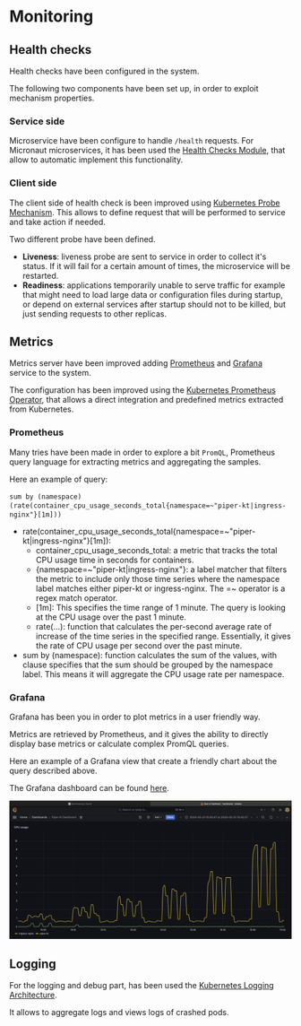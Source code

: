 # Monitoring

## Health checks

Health checks have been configured in the system.

The following two components have been set up, in order to exploit mechanism properties.

### Service side

Microservice have been configure to handle `/health` requests.
For Micronaut microservices, it has been used the [Health Checks Module](https://micronaut-projects.github.io/micronaut-kubernetes/snapshot/guide/), that allow to automatic implement this functionality.

### Client side

The client side of health check is been improved using [Kubernetes Probe Mechanism](https://kubernetes.io/docs/tasks/configure-pod-container/configure-liveness-readiness-startup-probes/). This allows to define request that will be performed to service and take action if needed.

Two different probe have been defined.

- **Liveness**: liveness probe are sent to service in order to collect it's status. If it will fail for a certain amount of times, the microservice will be restarted.
- **Readiness**: applications temporarily unable to serve traffic for example that might need to load large data or configuration files during startup, or depend on external services after startup should not to be killed, but just sending requests to other replicas.

## Metrics

Metrics server have been improved adding [Prometheus](https://prometheus.io) and [Grafana](https://grafana.com) service to the system.

The configuration has been improved using the [Kubernetes Prometheus Operator](https://prometheus-operator.dev), that allows a direct integration and predefined metrics extracted from Kubernetes.

### Prometheus

Many tries have been made in order to explore a bit `PromQL`, Prometheus query language for extracting metrics and aggregating the samples.

Here an example of query:

```promql
sum by (namespace) (rate(container_cpu_usage_seconds_total{namespace=~"piper-kt|ingress-nginx"}[1m]))
```

- rate(container_cpu_usage_seconds_total{namespace=~"piper-kt|ingress-nginx"}[1m]):
    - container_cpu_usage_seconds_total: a metric that tracks the total CPU usage time in seconds for containers.
    - {namespace=~"piper-kt|ingress-nginx"}: a label matcher that filters the metric to include only those time series where the namespace label matches either piper-kt or ingress-nginx. The =~ operator is a regex match operator.
    - [1m]: This specifies the time range of 1 minute. The query is looking at the CPU usage over the past 1 minute.
    - rate(...): function that calculates the per-second average rate of increase of the time series in the specified range. Essentially, it gives the rate of CPU usage per second over the past minute.
- sum by (namespace): function calculates the sum of the values, with clause specifies that the sum should be grouped by the namespace label. This means it will aggregate the CPU usage rate per namespace.

### Grafana

Grafana has been you in order to plot metrics in a user friendly way.

Metrics are retrieved by Prometheus, and it gives the ability to directly display base metrics or calculate complex PromQL queries.

Here an example of a Grafana view that create a friendly chart about the query described above.

The Grafana dashboard can be found [here](https://github.com/zucchero-sintattico/piper-kt/blob/fa3983c8354d947ceb4c1943f763c433f6ebfbfa/resources/benchmark-scripts/cpu-usage-dashboard.json).

![Grafana chart](./img/cpu-usage.png)

## Logging

For the logging and debug part, has been used the [Kubernetes Logging Architecture](https://kubernetes.io/docs/concepts/cluster-administration/logging/).

It allows to aggregate logs and views logs of crashed pods.
